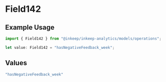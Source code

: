 # Field142

## Example Usage

```typescript
import { Field142 } from "@inkeep/inkeep-analytics/models/operations";

let value: Field142 = "hasNegativeFeedback_week";
```

## Values

```typescript
"hasNegativeFeedback_week"
```
